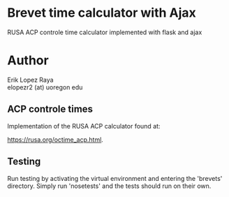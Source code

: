 # Brevet time calculator with Ajax

RUSA ACP controle time calculator implemented with flask and ajax

# Author
Erik Lopez Raya  
elopezr2 (at) uoregon edu


## ACP controle times

Implementation of the RUSA ACP calculator found at:  

https://rusa.org/octime_acp.html.   


## Testing

Run testing by activating the virtual environment and entering the 'brevets' directory. 
Simply run 'nosetests' and the tests should run on their own.  
